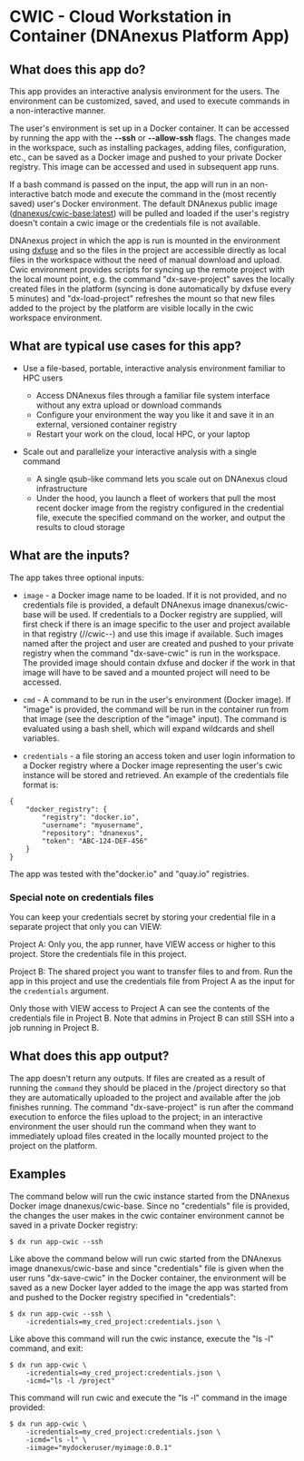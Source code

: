# CWIC - Cloud Workstation in Container (DNAnexus Platform App)

## What does this app do?

This app provides an interactive analysis environment for the users. The environment can be customized, saved, and used to execute commands in a non-interactive manner.

The user's environment is set up in a Docker container. It can be accessed by running the app with the **--ssh** or **--allow-ssh** flags. The changes made in the workspace, such as installing packages, adding files, configuration, etc., can be saved as a Docker image and pushed to your private Docker registry. This image can be accessed and used in subsequent app runs.

If a bash command is passed on the input, the app will run in an non-interactive batch mode and execute the command in the (most recently saved) user's Docker environment. The default DNAnexus public image ([dnanexus/cwic-base:latest](https://hub.docker.com/r/dnanexus/cwic-base)) will be pulled and loaded if the user's registry doesn't contain a cwic image or the credentials file is not available.

DNAnexus project in which the app is run is mounted in the environment using [dxfuse](https://github.com/dnanexus/dxfuse) and so the files in the project are accessible directly as local files in the workspace without the need of manual download and upload.  Cwic environment provides scripts for syncing up the remote project with the local mount point, e.g. the command "dx-save-project" saves the locally created files in the platform (syncing is done automatically by dxfuse every 5 minutes) and "dx-load-project" refreshes the mount so that new files added to the project by the platform are visible locally in the cwic workspace environment.

## What are typical use cases for this app?

* Use a file-based, portable, interactive analysis environment familiar to HPC users
  - Access DNAnexus files through a familiar file system interface without any extra upload or download commands
  - Configure your environment the way you like it and save it in an external, versioned container registry
  - Restart your work on the cloud, local HPC, or your laptop

* Scale out and parallelize your interactive analysis with a single command
  - A single qsub-like command lets you scale out on DNAnexus cloud infrastructure
  - Under the hood,  you launch a fleet of workers that pull the most recent docker image from the registry configured in the credential file, execute the specified command on the worker, and output the results to cloud storage


## What are the inputs?

The app takes three optional inputs:

* `image` - a Docker image name to be loaded. If it is not provided, and no credentials file is provided, a default DNAnexus image dnanexus/cwic-base will be used. If credentials to a Docker registry are supplied,  will first check if there is an image specific to the user and project available in that registry (<registry>/<repository>/cwic-<project-id>-<user-id>) and use this image if available. Such images named after the project and user are created and pushed to your private registry when the command "dx-save-cwic" is run in the workspace. The provided image should contain dxfuse and docker if the work in that image will have to be saved and a mounted project will need to be accessed.

* `cmd` - A command to be run in the user's environment (Docker image). If "image" is provided, the command will be run in the container run from that image (see the description of the "image" input). The command is evaluated using a bash shell, which will expand wildcards and shell variables.

* `credentials` - a file storing an access token and user login information to a Docker registry where a Docker image representing the user's cwic instance will be stored and retrieved. An example of the credentials file format is:

```
{
    "docker_registry": {
        "registry": "docker.io",
        "username": "myusername",
        "repository": "dnanexus",
        "token": "ABC-124-DEF-456"
    }
}
```

The app was tested with the"docker.io" and "quay.io" registries.

### Special note on credentials files

You can keep your credentials secret by storing your credential file in a separate project that only you can VIEW:

Project A: Only you, the app runner, have VIEW access or higher to this project. Store the credentials file in this project.

Project B: The shared project you want to transfer files to and from. Run the app in this project and use the credentials file from Project A as the input for the `credentials` argument.

Only those with VIEW access to Project A can see the contents of the credentials file in Project B. Note that admins in Project B can still SSH into a job running in Project B.

## What does this app output?

The app doesn't return any outputs. If files are created as a result of running the `command` they should be placed in the /project directory so that they are automatically uploaded to the project and available after the job finishes running. The command "dx-save-project" is run after the command execution to enforce the files upload to the project; in an interactive environment the user should run the command when they want to immediately upload files created in the locally mounted project to the project on the platform.

## Examples

The command below will run the cwic instance started from the DNAnexus Docker image dnanexus/cwic-base. Since no "credentials" file is provided, the changes the user makes in the cwic container environment cannot be saved in a private Docker registry:

```
$ dx run app-cwic --ssh
```

Like above the command below will run cwic started from the DNAnexus image dnanexus/cwic-base and since "credentials" file is given when the user runs "dx-save-cwic" in the Docker container, the environment will be saved as a new Docker layer added to the image the app was started from and pushed to the Docker registry specified in "credentials":

```
$ dx run app-cwic --ssh \
    -icredentials=my_cred_project:credentials.json \
```

Like above this command will run the cwic instance, execute the "ls -l" command, and exit:

```
$ dx run app-cwic \
    -icredentials=my_cred_project:credentials.json \
    -icmd="ls -l /project"
```

This command will run cwic and execute the "ls -l" command in the image provided:

```
$ dx run app-cwic \
    -icredentials=my_cred_project:credentials.json \
    -icmd="ls -l" \
    -iimage="mydockeruser/myimage:0.0.1"
```

